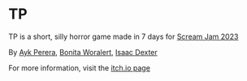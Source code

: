 # TP
TP is a short, silly horror game made in 7 days for [Scream Jam 2023](https://itch.io/jam/scream-jam-2023)

By [Ayk Perera](https://github.com/ImAykie), [Bonita Woralert](https://github.com/BonitaWoralert), [Isaac Dexter](https://github.com/IsaacDexter)

For more information, visit the [itch.io page](https://bonitaworalert.itch.io/tp)
